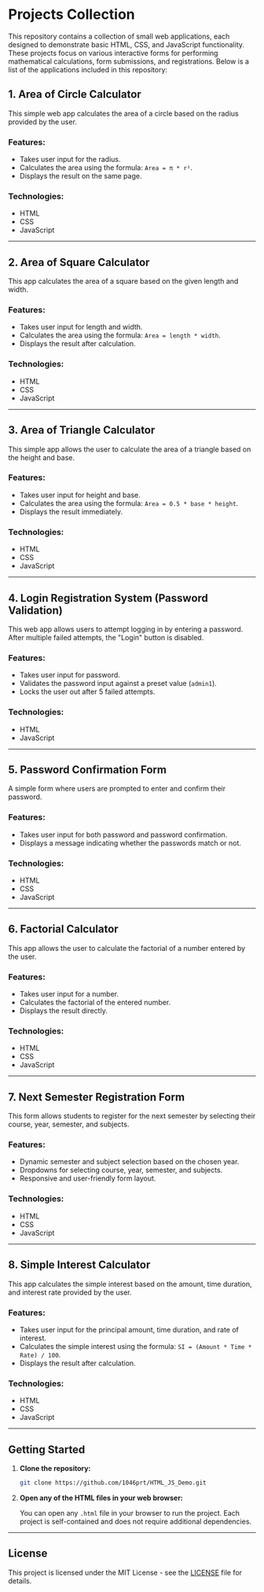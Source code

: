 # Projects Collection

This repository contains a collection of small web applications, each designed to demonstrate basic HTML, CSS, and JavaScript functionality. These projects focus on various interactive forms for performing mathematical calculations, form submissions, and registrations. Below is a list of the applications included in this repository:

## 1. **Area of Circle Calculator**
This simple web app calculates the area of a circle based on the radius provided by the user.

### Features:
- Takes user input for the radius.
- Calculates the area using the formula: `Area = π * r²`.
- Displays the result on the same page.

### Technologies:
- HTML
- CSS
- JavaScript

---

## 2. **Area of Square Calculator**
This app calculates the area of a square based on the given length and width.

### Features:
- Takes user input for length and width.
- Calculates the area using the formula: `Area = length * width`.
- Displays the result after calculation.

### Technologies:
- HTML
- CSS
- JavaScript

---

## 3. **Area of Triangle Calculator**
This simple app allows the user to calculate the area of a triangle based on the height and base.

### Features:
- Takes user input for height and base.
- Calculates the area using the formula: `Area = 0.5 * base * height`.
- Displays the result immediately.

### Technologies:
- HTML
- CSS
- JavaScript

---

## 4. **Login Registration System (Password Validation)**
This web app allows users to attempt logging in by entering a password. After multiple failed attempts, the "Login" button is disabled.

### Features:
- Takes user input for password.
- Validates the password input against a preset value (`admin1`).
- Locks the user out after 5 failed attempts.

### Technologies:
- HTML
- JavaScript

---

## 5. **Password Confirmation Form**
A simple form where users are prompted to enter and confirm their password.

### Features:
- Takes user input for both password and password confirmation.
- Displays a message indicating whether the passwords match or not.

### Technologies:
- HTML
- CSS
- JavaScript

---

## 6. **Factorial Calculator**
This app allows the user to calculate the factorial of a number entered by the user.

### Features:
- Takes user input for a number.
- Calculates the factorial of the entered number.
- Displays the result directly.

### Technologies:
- HTML
- CSS
- JavaScript

---

## 7. **Next Semester Registration Form**
This form allows students to register for the next semester by selecting their course, year, semester, and subjects.

### Features:
- Dynamic semester and subject selection based on the chosen year.
- Dropdowns for selecting course, year, semester, and subjects.
- Responsive and user-friendly form layout.

### Technologies:
- HTML
- CSS
- JavaScript

---

## 8. **Simple Interest Calculator**
This app calculates the simple interest based on the amount, time duration, and interest rate provided by the user.

### Features:
- Takes user input for the principal amount, time duration, and rate of interest.
- Calculates the simple interest using the formula: `SI = (Amount * Time * Rate) / 100`.
- Displays the result after calculation.

### Technologies:
- HTML
- CSS
- JavaScript

---

## Getting Started

1. **Clone the repository:**

   ```bash
   git clone https://github.com/1046prt/HTML_JS_Demo.git
   ```

2. **Open any of the HTML files in your web browser:**

   You can open any `.html` file in your browser to run the project. Each project is self-contained and does not require additional dependencies.

---

## License

This project is licensed under the MIT License - see the [LICENSE](LICENSE) file for details.

